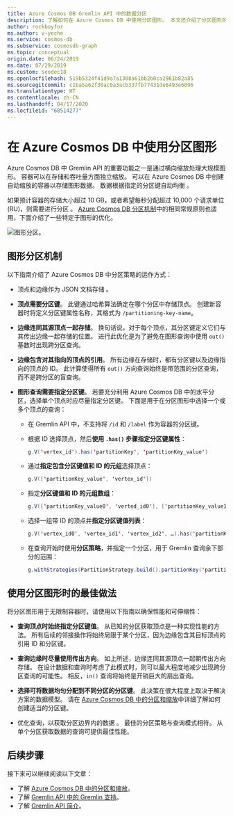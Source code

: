 ```yaml
---
title: Azure Cosmos DB Gremlin API 中的数据分区
description: 了解如何在 Azure Cosmos DB 中使用分区图形。 本文还介绍了分区图形的要求和最佳做法。
author: rockboyfor
ms.author: v-yeche
ms.service: cosmos-db
ms.subservice: cosmosdb-graph
ms.topic: conceptual
origin.date: 06/24/2019
ms.date: 07/29/2019
ms.custom: seodec18
ms.openlocfilehash: 519b5324f41d9a7a1308a61bb2b0ca2961b82a85
ms.sourcegitcommit: c1ba5a62f30ac0a3acb337fb77431de6493e6096
ms.translationtype: HT
ms.contentlocale: zh-CN
ms.lasthandoff: 04/17/2020
ms.locfileid: "68514277"
---
```

<!--Verify sucessfully-->
# <a name="using-a-partitioned-graph-in-azure-cosmos-db"></a>在 Azure Cosmos DB 中使用分区图形

Azure Cosmos DB 中 Gremlin API 的重要功能之一是通过横向缩放处理大规模图形。 容器可以在存储和吞吐量方面独立缩放。 可以在 Azure Cosmos DB 中创建自动缩放的容器以存储图形数据。 数据根据指定的分区键自动均衡  。

如果预计容器的存储大小超过 10 GB，或者希望每秒分配超过 10,000 个请求单位 (RU)，则需要进行分区  。 [Azure Cosmos DB 分区机制](partition-data.md)中的相同常规原则也适用，下面介绍了一些特定于图形的优化。

![图形分区。](./media/graph-partitioning/graph-partitioning.png)

## <a name="graph-partitioning-mechanism"></a>图形分区机制

以下指南介绍了 Azure Cosmos DB 中分区策略的运作方式：

- 顶点和边缘作为 JSON 文档存储  。

- **顶点需要分区键**。 此键通过哈希算法确定在哪个分区中存储顶点。 创建新容器时将定义分区键属性名称，其格式为 `/partitioning-key-name`。

- **边缘连同其源顶点一起存储**。 换句话说，对于每个顶点，其分区键定义它们与其传出边缘一起存储的位置。 进行此优化是为了避免在图形查询中使用 `out()` 基数时出现跨分区查询。

- **边缘包含对其指向的顶点的引用**。 所有边缘在存储时，都有分区键以及边缘指向的顶点的 ID。 此计算使得所有 `out()` 方向查询始终是带范围的分区查询，而不是跨分区的盲查询。 

- **图形查询需要指定分区键**。 若要充分利用 Azure Cosmos DB 中的水平分区，选择单个顶点时应尽量指定分区键。 下面是用于在分区图形中选择一个或多个顶点的查询：

    - 在 Gremlin API 中，不支持将 `/id` 和 `/label` 作为容器的分区键。

    - 根据 ID 选择顶点，然后**使用 `.has()` 步骤指定分区键属性**： 

        ```java
        g.V('vertex_id').has('partitionKey', 'partitionKey_value')
        ```

    - 通过**指定包含分区键值和 ID 的元组**选择顶点： 

        ```java
        g.V(['partitionKey_value', 'vertex_id'])
        ```

    - 指定**分区键值和 ID 的元组数组**：

        ```java
        g.V(['partitionKey_value0', 'verted_id0'], ['partitionKey_value1', 'vertex_id1'], ...)
        ```

    - 选择一组带 ID 的顶点并**指定分区键值列表**： 

        ```java
        g.V('vertex_id0', 'vertex_id1', 'vertex_id2', …).has('partitionKey', within('partitionKey_value0', 'partitionKey_value01', 'partitionKey_value02', …)
        ```

    - 在查询开始时使用**分区策略**，并指定一个分区，用于 Gremlin 查询余下部分的范围： 

        ```java
        g.withStrategies(PartitionStrategy.build().partitionKey('partitionKey').readPartitions('partitionKey_value').create()).V()
        ```

## <a name="best-practices-when-using-a-partitioned-graph"></a>使用分区图形时的最佳做法

将分区图形用于无限制容器时，请使用以下指南以确保性能和可伸缩性：

- **查询顶点时始终指定分区键值**。 从已知的分区获取顶点是一种实现性能的方法。 所有后续的邻接操作将始终局限于某个分区，因为边缘包含其目标顶点的引用 ID 和分区键。

- **查询边缘时尽量使用传出方向**。 如上所述，边缘连同其源顶点一起朝传出方向存储。 在设计数据和查询时考虑了此模式时，则可以最大程度地减少出现跨分区查询的可能性。 相反，`in()` 查询将始终是开销巨大的扇出查询。

- **选择可将数据均匀分配到不同分区的分区键**。 此决策在很大程度上取决于解决方案的数据模型。 请在 [Azure Cosmos DB 中的分区和缩放](partition-data.md)中详细了解如何创建适当的分区键。

- 优化查询，以获取分区边界内的数据  。 最佳的分区策略与查询模式相符。 从单个分区获取数据的查询可提供最佳性能。

## <a name="next-steps"></a>后续步骤

接下来可以继续阅读以下文章：

* 了解 [Azure Cosmos DB 中的分区和缩放](partition-data.md)。
* 了解 [Gremlin API 中的 Gremlin 支持](gremlin-support.md)。
* 了解 [Gremlin API 简介](graph-introduction.md)。

<!--Update_Description: wording update -->
